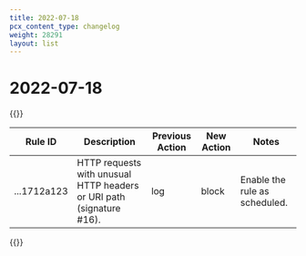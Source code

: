 ```yaml
---
title: 2022-07-18
pcx_content_type: changelog
weight: 28291
layout: list
---
```


# 2022-07-18

{{<table-wrap>}}

<table style="width: 100%">
  <thead>
    <tr>
      <th>Rule ID</th>
      <th>Description</th>
      <th>Previous Action</th>
      <th>New Action</th>
      <th>Notes</th>
    </tr>
  </thead>
  <tbody>
    <tr>
      <td>...1712a123</td>
      <td>HTTP requests with unusual HTTP headers or URI path (signature #16).</td>
      <td>log</td>
      <td>block</td>
      <td>Enable the rule as scheduled.</td>
    </tr>
  </tbody>
</table>
{{</table-wrap>}}
